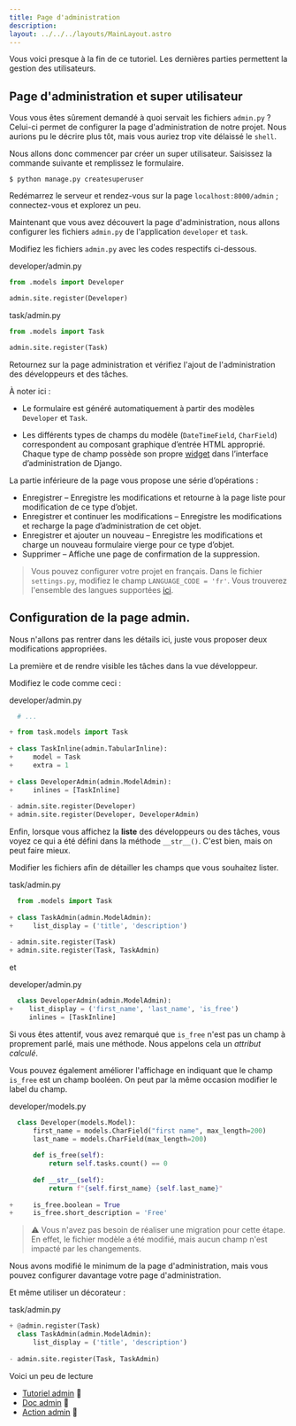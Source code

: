 ```yaml
---
title: Page d'administration
description: 
layout: ../../../layouts/MainLayout.astro
---
```


Vous voici presque à la fin de ce tutoriel. Les dernières parties permettent la gestion des utilisateurs.

## Page d'administration et super utilisateur

Vous vous êtes sûrement demandé à quoi servait les fichiers `admin.py` ? Celui-ci permet de configurer la page d'administration de notre projet. Nous aurions
pu le décrire plus tôt, mais vous auriez trop vite délaissé le `shell`.

Nous allons donc commencer par créer un super utilisateur. Saisissez la commande suivante et remplissez le formulaire.

```
$ python manage.py createsuperuser
```

Redémarrez le serveur et rendez-vous sur la page `localhost:8000/admin` ; connectez-vous et explorez un peu.

Maintenant que vous avez découvert la page d'administration, nous allons configurer les fichiers `admin.py` de l'application `developer` et `task`.

Modifiez les fichiers `admin.py` avec les codes respectifs ci-dessous.

<div class="path">developer/admin.py</div>

```python
from .models import Developer

admin.site.register(Developer)
```

<div class="path">task/admin.py</div>

```python
from .models import Task

admin.site.register(Task)
```

Retournez sur la page administration et vérifiez l'ajout de l'administration des développeurs et des tâches.

À noter ici :

* Le formulaire est généré automatiquement à partir des modèles `Developer` et `Task`.

* Les différents types de champs du modèle (`DateTimeField`, `CharField`) correspondent au composant graphique d’entrée HTML approprié. Chaque type de champ possède son propre [widget](https://docs.djangoproject.com/fr/4.1/ref/forms/widgets/) dans l’interface d’administration de Django.

La partie inférieure de la page vous propose une série d’opérations :

* Enregistrer – Enregistre les modifications et retourne à la page liste pour modification de ce type d’objet.
* Enregistrer et continuer les modifications – Enregistre les modifications et recharge la page d’administration de cet objet.
* Enregistrer et ajouter un nouveau – Enregistre les modifications et charge un nouveau formulaire vierge pour ce type d’objet.
* Supprimer – Affiche une page de confirmation de la suppression.

> Vous pouvez configurer votre projet en français. Dans le fichier `settings.py`, modifiez le champ `LANGUAGE_CODE = 'fr'`. Vous trouverez l'ensemble des langues supportées [ici](https://github.com/django/django/blob/master/django/conf/global_settings.py).

## Configuration de la page admin.

Nous n'allons pas rentrer dans les détails ici, juste vous proposer deux modifications appropriées.

La première et de rendre visible les tâches dans la vue développeur.

Modifiez le code comme ceci :

<div class="path">developer/admin.py</div>

``` python
  # ...

+ from task.models import Task 
  
+ class TaskInline(admin.TabularInline): 
+     model = Task 
+     extra = 1 
  
+ class DeveloperAdmin(admin.ModelAdmin): 
+     inlines = [TaskInline]
  
- admin.site.register(Developer)
+ admin.site.register(Developer, DeveloperAdmin)
```

Enfin, lorsque vous affichez la **liste** des développeurs ou des tâches, vous voyez ce qui a été défini dans la méthode `__str__()`. C'est bien, mais on peut faire mieux.

Modifier les fichiers afin de détailler les champs que vous souhaitez lister.

<div class="path">task/admin.py</div>

```python
  from .models import Task
  
+ class TaskAdmin(admin.ModelAdmin):         
+     list_display = ('title', 'description')
  
- admin.site.register(Task)
+ admin.site.register(Task, TaskAdmin)
```

et 

<div class="path">developer/admin.py</div>

``` python
  class DeveloperAdmin(admin.ModelAdmin):
+    list_display = ('first_name', 'last_name', 'is_free')
     inlines = [TaskInline]
```

Si vous êtes attentif, vous avez remarqué que `is_free` n'est pas un champ à proprement parlé, mais une méthode. Nous appelons cela un _attribut calculé_.

Vous pouvez également améliorer l'affichage en indiquant que le champ `is_free` est un champ booléen. On peut par la même occasion modifier le label du champ.

<div class="path">developer/models.py</div>

```python
  class Developer(models.Model):
      first_name = models.CharField("first name", max_length=200)
      last_name = models.CharField(max_length=200)
   
      def is_free(self):
          return self.tasks.count() == 0
      
      def __str__(self):
          return f"{self.first_name} {self.last_name}"
   
+     is_free.boolean = True            
+     is_free.short_description = 'Free'
```

> ⚠️ Vous n'avez pas besoin de réaliser une migration pour cette étape. En effet, le fichier modèle a été modifié, mais aucun champ n'est impacté par les changements.

Nous avons modifié le minimum de la page d'administration, mais vous pouvez configurer davantage votre page d'administration. 

Et même utiliser un décorateur : 

<div class="path">task/admin.py</div>

``` python
+ @admin.register(Task)
  class TaskAdmin(admin.ModelAdmin):         
      list_display = ('title', 'description')
  
- admin.site.register(Task, TaskAdmin)
```

Voici un peu de lecture
* [Tutoriel admin](https://docs.djangoproject.com/fr/4.1/intro/tutorial07/) 📖
* [Doc admin](https://docs.djangoproject.com/fr/4.1/ref/contrib/admin/) 📖
* [Action admin](https://docs.djangoproject.com/fr/4.1/ref/contrib/admin/actions/) 📖
